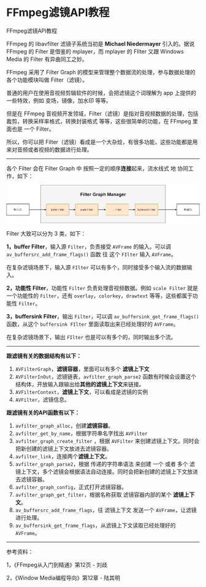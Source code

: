 # FFmpeg滤镜API教程

<div id="meta-description---">FFmpeg滤镜API教程</div>

FFmpeg 的 libavfilter 滤镜子系统当初是 **Michael Niedermayer** 引入的。据说 FFmpeg 的 Filter 是借鉴的 mplayer，而 mplayer 的 FIlter 又跟 Windows Media 的 Filter 有异曲同工之妙。

FFmpeg 采用了 Filter Graph 的模型来管理整个数据流的处理，参与数据处理的各个功能模块叫做 Filter（滤镜）。

普通的用户在使用音视频剪辑软件的时候，会把滤镜这个词理解为 app 上提供的一些特效，例如 变场，镜像，加水印 等等。

但是在 FFmpeg 音视频开发领域，Filter（滤镜）是指对音视频数据的处理，包括 裁剪，转换采样率格式，转换封装格式 等等，这些很简单的功能，在 FFmpeg 里面也是 一个 Filter。

所以，你可以把 Filter（滤镜）看成是一个大杂烩，有很多功能，这些功能都是用来对音频或者视频的数据进行处理。

---

各个 Filter 会在 Filter Graph 中 按照一定的顺序**连接**起来，流水线式 地 协同工作，如下：

![1-1](filter_api\1-1.jpg)

Filter 大致可以分为 3 类，如下：

**1，buffer Filter**，输入源 `Filter`，负责接受 `AVFrame` 的输入。可以调 `av_buffersrc_add_frame_flags()` 函数 往 这个 `FIlter` 输入 `AVFrame`。

在复杂滤镜场景下，输入源  `FIlter` 可以有多个，同时接受多个输入流的数据输入。

**2，功能性 Filter**，功能性 `Filter` 负责处理音视频数据。例如 `scale Filter` 就是一个功能性的 `Filter`，还有  `overlay`，`colorkey`，`drawtext` 等等，这些都属于功能性 `Filter`。

**3，buffersink Filter**，输出 `Filter`，可以调 `av_buffersink_get_frame_flags()` 函数，从这个 `buffersink FIlter` 里面读取出来已经处理好的 `AVFrame`。

在复杂滤镜场景下，输出  `FIlter` 也是可以有多个的，同时输出多个流。

---

**跟滤镜有关的数据结构有以下：**

1. `AVFilterGraph`，**滤镜容器**，里面可以有多个 **滤镜上下文**
2. `AVFilterInOut`，滤镜链表，`avfilter_graph_parse2` 函数有时候会设置这个结构体，开放输入跟输出给**其他的滤镜上下文**来链接。
3. `AVFilterContext`，**滤镜上下文**，可以看成是滤镜的实例
4. `AVFilter`，滤镜信息。

**跟滤镜有关的API函数有以下：**

1. `avfilter_graph_alloc`，创建**滤镜容器**。
2. `avfilter_get_by_name`，根据字符串名字找出 `AVFilter`
3. `avfilter_graph_create_filter` ，根据 `AVFilter` 来创建滤镜上下文。同时会把新创建的滤镜上下文放进去滤镜容器。
4. `avfilter_link`，连接两个**滤镜上下文**。
5. `avfilter_graph_parse2`，根据 传递的字符串语法 来创建 一个 或者 多个 滤镜上下文，多个滤镜会根据语法自动连接。同时会把新创建的滤镜上下文放进去滤镜容器。
6. `avfilter_graph_config`，正式打开滤镜容器。
7. `avfilter_graph_get_filter`，根据名称获取 滤镜容器内部的某个 **滤镜上下文**。
8. `av_buffersrc_add_frame_flags`，往 滤镜上下文 发送一个 `AVFrame`，让滤镜进行处理。
9. `av_buffersink_get_frame_flags`，从滤镜上下文读取已经处理好的 `AVFrame`。

---

参考资料：

1，《FFmpeg从入门到精通》第12页 - 刘歧

2，《Window Media编程导向》第12章 - 陆其明





